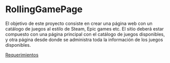 # RollingGamePage
 El objetivo de este proyecto consiste en crear una página web con un catálogo de juegos al estilo de Steam, Epic games etc. El sitio deberá estar compuesto con una página principal con el catálogo de juegos disponibles, y otra página desde donde se administra toda la información de los juegos disponibles.

[Requerimientos](https://docs.google.com/document/d/16IB6BdRQ0bJGbg1T_DqSAiZNow3S4gd0BnZjTW1PtIc/edit#)

